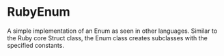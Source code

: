 # RubyEnum
A simple implementation of an Enum as seen in other languages. Similar to the Ruby core Struct class, the Enum class creates subclasses with the specified constants.
